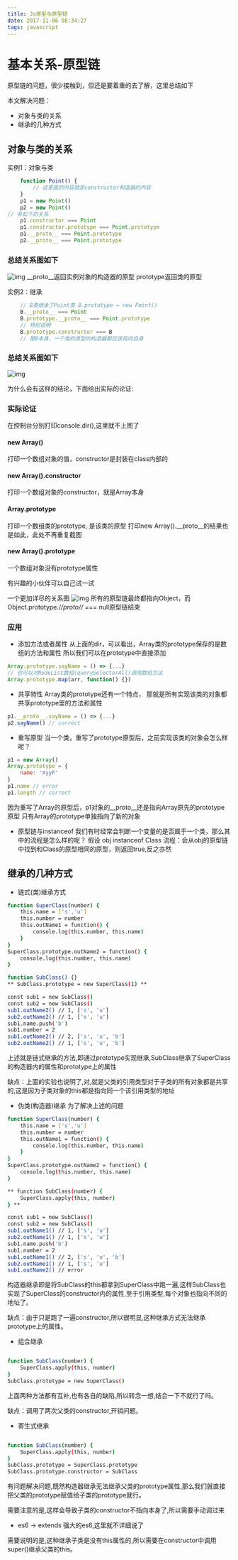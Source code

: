 ```yaml
---
title: Js原型与原型链
date: 2017-11-06 08:34:27
tags: javascript
---
```


# 基本关系-原型链

原型链的问题，很少接触到，但还是要着重的去了解，这里总结如下

本文解决问题：
- 对象与类的关系
- 继承的几种方式

<!-- more -->

## 对象与类的关系

实例1：对象与类
``` javascript
    function Point() {
        // 这里面的内容就是constructor构造器的内容
    }
    p1 = new Point()
    p2 = new Point()
// 有如下的关系
    p1.constructor === Point
    p1.constructor.prototype === Point.prototype
    p1.__proto__ === Point.prototype
    p2.__proto__ === Point.prototype
```              
### 总结关系图如下
![img](clipboard.png)
\_\_proto\_\_返回实例对象的构造器的原型
prototype返回类的原型

实例2：继承
``` javascript
    // B类继承了Point类 B.prototype = new Point()
    B.__proto__ === Point
    B.prototype.__proto__ === Point.prototype
    // 特别说明
    B.prototype.constructor === B
    // 是B本身，一个类的原型的构造器都应该指向自身
```

### 总结关系图如下
![img](clipboard_4.png)

为什么会有这样的结论，下面给出实际的论证:

### 实际论证
在控制台分别打印console.dir(),这里就不上图了
#### new Array()
打印一个数组对象的值，constructor是封装在class内部的

#### new Array().constructor
打印一个数组对象的constructor，就是Array本身

#### Array.prototype
打印一个数组类的prototype, 是该类的原型
打印new Array().\_\_proto\_\_的结果也是如此，此处不再重复截图

#### new Array().prototype
一个数组对象没有prototype属性

有兴趣的小伙伴可以自己试一试

一个更加详尽的关系图
![img](clipboard_5.png)
所有的原型链最终都指向Object，而Object.prototype./_/_proto/_/_ === null原型链结束

### 应用

* 添加方法或者属性
从上面的dir，可以看出，Array类的prototype保存的是数组的方法和属性
所以我们可以在prototype中直接添加
``` javascript
Array.prototype.sayName = () => {...}
// 也可以对NodeList数组(querySelectorAll)调用数组方法
Array.prototype.map(arr, function() {})
```

* 共享特性
Array类的prototype还有一个特点，
那就是所有实现该类的对象都共享prototype里的方法和属性
``` javascript
p1.__proto__.sayName = () => {...}
p2.sayName() // correct
```

* 重写原型
当一个类，重写了prototype原型后，之前实现该类的对象会怎么样呢？
``` javascript
p1 = new Array()
Array.prototype = {
    name: 'XyyF'
}
p1.name // error
p1.length // correct
```
因为重写了Array的原型后，p1对象的\_\_proto\_\_还是指向Array原先的prototype原型
只有Array的prototype单独指向了新的对象

* 原型链与instanceof
我们有时经常会判断一个变量的是否属于一个类，那么其中的流程是怎么样的呢？
假设 obj instanceof Class
流程：会从obj的原型链中找到和Class的原型相同的原型，则返回true,反之亦然

## 继承的几种方式
- 链式(类)继承方式
``` bash
function SuperClass(number) {
    this.name = ['s','u']
    this.number = number
    this.outName1 = function() {
        console.log(this.number, this.name)
    }
}
SuperClass.prototype.outName2 = function() {
    console.log(this.number, this.name)
}

function SubClass() {}
** SubClass.prototype = new SuperClass(1) **

const sub1 = new SubClass()
const sub2 = new SubClass()
sub1.outName2() // 1, ['s', 'u']
sub2.outName2() // 1, ['s', 'u']
sub1.name.push('b')
sub1.number = 2
sub1.outName2() // 2, ['s', 'u', 'b']
sub2.outName2() // 1, ['s', 'u', 'b']
```
上述就是链式继承的方法,即通过prototype实现继承,SubClass继承了SuperClass的构造器内的属性和prototype上的属性

缺点：上面的实验也说明了,对,就是父类的引用类型对于子类的所有对象都是共享的,这是因为子类对象的this都是指向同一个该引用类型的地址

- 伪类(构造器)继承
为了解决上述的问题
``` bash
function SuperClass(number) {
    this.name = ['s','u']
    this.number = number
    this.outName1 = function() {
        console.log(this.number, this.name)
    }
}
SuperClass.prototype.outName2 = function() {
    console.log(this.number, this.name)
}

** function SubClass(number) {
    SuperClass.apply(this, number)
} **

const sub1 = new SubClass()
const sub2 = new SubClass()
sub1.outName1() // 1, ['s', 'u']
sub2.outName1() // 1, ['s', 'u']
sub1.name.push('b')
sub1.number = 2
sub1.outName1() // 2, ['s', 'u', 'b']
sub2.outName1() // 1, ['s', 'u']
sub1.outName2() // error
```
构造器继承即是将SubClass的this都拿到SuperClass中跑一遍,这样SubClass也实现了SuperClass的constructor内的属性,至于引用类型,每个对象也指向不同的地址了。

缺点：由于只是跑了一遍constructor,所以很明显,这种继承方式无法继承prototype上的属性。

- 组合继承
``` bash

function SubClass(number) {
    SuperClass.apply(this, number)
}
SubClass.prototype = new SuperClass()

```
上面两种方法都有互补,也有各自的缺陷,所以转念一想,结合一下不就行了吗。

缺点：调用了两次父类的constructor,开销问题。

- 寄生式继承
``` bash

function SubClass(number) {
    SuperClass.apply(this, number)
}
SubClass.prototype = SuperClass.prototype
SubClass.prototype.constructor = SubClass

```
有问题解决问题,既然构造器继承无法继承父类的prototype属性,那么我们就直接把父类的prototype赋值给子类的prototype就行。

需要注意的是,这样会导致子类的constructor不指向本身了,所以需要手动调过来

- es6 -> extends
强大的es6,这里就不详细说了

需要说明的是,这种继承子类是没有this属性的,所以需要在constructor中调用super()继承父类的this。